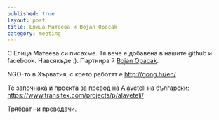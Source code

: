 ```yaml
---
published: true
layout: post
title: Елица Матеева и Bojan Opacak
category: meeting
---
```


С Елица Матеева си писахме. Тя вече е добавена в нашите github и facebook. Навсякъде :). Партнира й [Bojan Opacak](https://twitter.com/ninjaBojan "Елица Матеева и Bojan Opacak").

NGO-то в Хърватия, с което работят е http://gong.hr/en/

Te започнаха и проекта за превод на Alaveteli на български:  https://www.transifex.com/projects/p/alaveteli/

Трябват ни преводачи.
